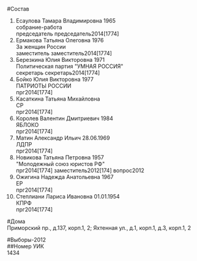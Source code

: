 #Состав  
1. Есаулова Тамара Владимировна 1965  
    собрание-работа  
    председатель председатель2014[1774]  
2. Ермакова Татьяна Олеговна 1976  
    За женщин России  
    заместитель заместитель2014[1774]  
3. Березкина Юлия Викторовна 1971  
    Политическая партия "УМНАЯ РОССИЯ"  
    секретарь секретарь2014[1774]  
4. Бойко Юлия Викторовна 1977  
    ПАТРИОТЫ РОССИИ  
    прг2014[1774]  
5. Касаткина Татьяна Михайловна  
    СР  
    прг2014[1774]  
6. Королев Валентин Дмитриевич 1984  
    ЯБЛОКО  
    прг2014[1774]  
7. Матин Александр Ильич 28.06.1969  
    ЛДПР  
    прг2014[1774]  
8. Новикова Татьяна Петровна 1957  
    "Молодежный союз юристов РФ"  
    прг2014[1774] заместитель2012[174] вопрос2012  
9. Ожигина Надежда Анатольевна 1967  
    ЕР  
    прг2014[1774]  
10. Степлиани Лариса Ивановна 01.01.1954  
    КПРФ  
    прг2014[1774]  
  
#Дома  
Приморский пр., д.137, корп.1, 2; Яхтенная ул., д.1, корп.1, д.3, корп.1, 2  
  
#Выборы-2012  
##Номер УИК  
1434  
